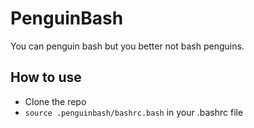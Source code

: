 # PenguinBash
You can penguin bash but you better not bash penguins.

## How to use
- Clone the repo
- `source .penguinbash/bashrc.bash` in your .bashrc file
